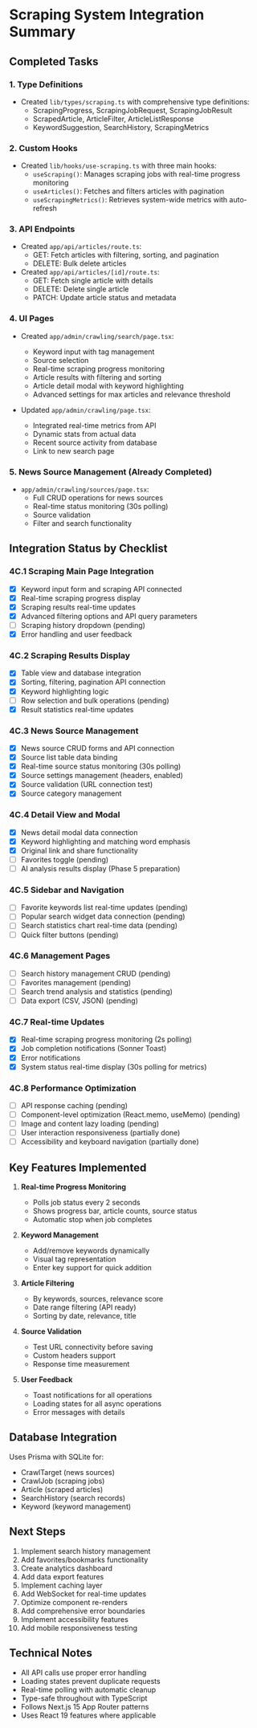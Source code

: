 # Scraping System Integration Summary

## Completed Tasks

### 1. Type Definitions
- Created `lib/types/scraping.ts` with comprehensive type definitions:
  - ScrapingProgress, ScrapingJobRequest, ScrapingJobResult
  - ScrapedArticle, ArticleFilter, ArticleListResponse
  - KeywordSuggestion, SearchHistory, ScrapingMetrics

### 2. Custom Hooks
- Created `lib/hooks/use-scraping.ts` with three main hooks:
  - `useScraping()`: Manages scraping jobs with real-time progress monitoring
  - `useArticles()`: Fetches and filters articles with pagination
  - `useScrapingMetrics()`: Retrieves system-wide metrics with auto-refresh

### 3. API Endpoints
- Created `app/api/articles/route.ts`:
  - GET: Fetch articles with filtering, sorting, and pagination
  - DELETE: Bulk delete articles
- Created `app/api/articles/[id]/route.ts`:
  - GET: Fetch single article with details
  - DELETE: Delete single article
  - PATCH: Update article status and metadata

### 4. UI Pages
- Created `app/admin/crawling/search/page.tsx`:
  - Keyword input with tag management
  - Source selection
  - Real-time scraping progress monitoring
  - Article results with filtering and sorting
  - Article detail modal with keyword highlighting
  - Advanced settings for max articles and relevance threshold

- Updated `app/admin/crawling/page.tsx`:
  - Integrated real-time metrics from API
  - Dynamic stats from actual data
  - Recent source activity from database
  - Link to new search page

### 5. News Source Management (Already Completed)
- `app/admin/crawling/sources/page.tsx`:
  - Full CRUD operations for news sources
  - Real-time status monitoring (30s polling)
  - Source validation
  - Filter and search functionality

## Integration Status by Checklist

### 4C.1 Scraping Main Page Integration
- [x] Keyword input form and scraping API connected
- [x] Real-time scraping progress display
- [x] Scraping results real-time updates
- [x] Advanced filtering options and API query parameters
- [ ] Scraping history dropdown (pending)
- [x] Error handling and user feedback

### 4C.2 Scraping Results Display
- [x] Table view and database integration
- [x] Sorting, filtering, pagination API connection
- [x] Keyword highlighting logic
- [ ] Row selection and bulk operations (pending)
- [x] Result statistics real-time updates

### 4C.3 News Source Management
- [x] News source CRUD forms and API connection
- [x] Source list table data binding
- [x] Real-time source status monitoring (30s polling)
- [x] Source settings management (headers, enabled)
- [x] Source validation (URL connection test)
- [x] Source category management

### 4C.4 Detail View and Modal
- [x] News detail modal data connection
- [x] Keyword highlighting and matching word emphasis
- [x] Original link and share functionality
- [ ] Favorites toggle (pending)
- [ ] AI analysis results display (Phase 5 preparation)

### 4C.5 Sidebar and Navigation
- [ ] Favorite keywords list real-time updates (pending)
- [ ] Popular search widget data connection (pending)
- [ ] Search statistics chart real-time data (pending)
- [ ] Quick filter buttons (pending)

### 4C.6 Management Pages
- [ ] Search history management CRUD (pending)
- [ ] Favorites management (pending)
- [ ] Search trend analysis and statistics (pending)
- [ ] Data export (CSV, JSON) (pending)

### 4C.7 Real-time Updates
- [x] Real-time scraping progress monitoring (2s polling)
- [x] Job completion notifications (Sonner Toast)
- [x] Error notifications
- [x] System status real-time display (30s polling for metrics)

### 4C.8 Performance Optimization
- [ ] API response caching (pending)
- [ ] Component-level optimization (React.memo, useMemo) (pending)
- [ ] Image and content lazy loading (pending)
- [ ] User interaction responsiveness (partially done)
- [ ] Accessibility and keyboard navigation (partially done)

## Key Features Implemented

1. **Real-time Progress Monitoring**
   - Polls job status every 2 seconds
   - Shows progress bar, article counts, source status
   - Automatic stop when job completes

2. **Keyword Management**
   - Add/remove keywords dynamically
   - Visual tag representation
   - Enter key support for quick addition

3. **Article Filtering**
   - By keywords, sources, relevance score
   - Date range filtering (API ready)
   - Sorting by date, relevance, title

4. **Source Validation**
   - Test URL connectivity before saving
   - Custom headers support
   - Response time measurement

5. **User Feedback**
   - Toast notifications for all operations
   - Loading states for all async operations
   - Error messages with details

## Database Integration

Uses Prisma with SQLite for:
- CrawlTarget (news sources)
- CrawlJob (scraping jobs)
- Article (scraped articles)
- SearchHistory (search records)
- Keyword (keyword management)

## Next Steps

1. Implement search history management
2. Add favorites/bookmarks functionality
3. Create analytics dashboard
4. Add data export features
5. Implement caching layer
6. Add WebSocket for real-time updates
7. Optimize component re-renders
8. Add comprehensive error boundaries
9. Implement accessibility features
10. Add mobile responsiveness testing

## Technical Notes

- All API calls use proper error handling
- Loading states prevent duplicate requests
- Real-time polling with automatic cleanup
- Type-safe throughout with TypeScript
- Follows Next.js 15 App Router patterns
- Uses React 19 features where applicable
